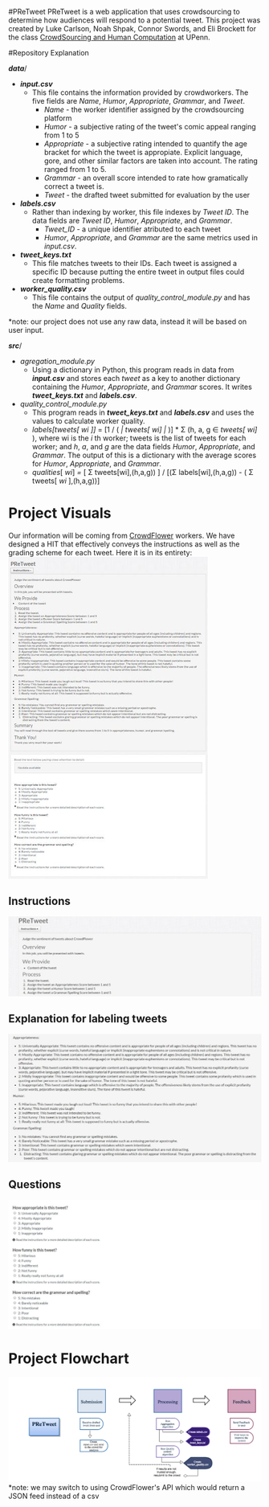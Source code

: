 #PReTweet
PReTweet is a web application that uses crowdsourcing to determine how audiences will respond to a potential tweet. This project was created by Luke Carlson, Noah Shpak, Connor Swords, and Eli Brockett for the class [CrowdSourcing and Human Computation](http://crowdsourcing-class.org/) at UPenn.


#Repository Explanation

___data___/  
- ***input.csv***
    - This file contains the information provided by crowdworkers.  The five fields are _Name_, _Humor_, _Appropriate_, _Grammar_, and _Tweet_.  
        -   _Name_ - the worker identifier assigned by the crowdsourcing platform
        -   _Humor_ - a subjective rating of the tweet's comic appeal ranging from 1 to 5
        -   _Appropriate_ - a subjective rating intended to quantify the age bracket for which the tweet is appropiate.  Explicit language, gore, and other similar factors are taken into account.  The rating ranged from 1 to 5.
        -   _Grammar_ - an overall score intended to rate how gramatically correct a tweet is. 
        -   _Tweet_ - the drafted tweet submitted for evaluation by the user
- ***labels.csv***
    - Rather than indexing by worker, this file indexes by _Tweet_ _ID_.  The data fields are _Tweet_ _ID_, _Humor_, _Appropriate_, and _Grammar_.
        - _Tweet_ID_ - a unique identifier atributed to each tweet
        - _Humor_, _Appropriate_, and _Grammar_ are the same metrics used in _input.csv_.
- ***tweet_keys.txt***
    - This file matches tweets to their IDs.  Each tweet is assigned a specific ID because putting the entire tweet in output files could create formatting problems.
- ***worker_quality.csv***
    - This file contains the output of  *quality_control_module.py* and has the _Name_ and _Quality_ fields.

*note: our project does not use any raw data, instead it will be based on user input.   
        

___src___/  
- *agregation_module.py*
    - Using a dictionary in Python, this program reads in data from ___input.csv___ and stores each _tweet_ as a key to another dictionary containing the  _Humor_, _Appropriate_, and _Grammar_ scores. It writes ___tweet_keys.txt___  and ___labels.csv___. 
- *quality_control_module.py*
    - This program reads in ___tweet_keys.txt___  and ___labels.csv___ and uses the values to calculate worker quality. 
    - _labels[tweets[ wi ]]_ = [1 / ( _| tweets[ wi] |_ )]  * Σ (h, a, g ∈ _tweets[ wi]_ ), where wi is the _i_ th worker; tweets is the list of tweets for each worker; and _h_, _a_, and _g_ are the data fields _Humor_, _Appropriate_, and _Grammar_.  The output of this is a dictionary with the average scores for  _Humor_, _Appropriate_, and _Grammar_.
    - _qualities_[ _wi_] _=_ [ Σ tweets[wi],(h,a,g)) ] / [(Σ labels[wi],(h,a,g)) - ( Σ tweets[ _wi_ ],(h,a,g))]


# Project Visuals
Our information will be coming from [CrowdFlower](http://www.crowdflower.com) workers. We have designed a HIT that effectively conveys the instructions as well as the grading scheme for each tweet. Here it is in its entirety:
![Full Hit](https://github.com/jLukeC/PReTweet/blob/master/images/Full%20HIT.JPG)

## Instructions
![Explanations](https://github.com/jLukeC/PReTweet/blob/master/images/Instructions.JPG)

## Explanation for labeling tweets
![Explanations](https://github.com/jLukeC/PReTweet/blob/master/images/Explanations%20for%20the%20Rankings.JPG)

## Questions
![Explanations](https://github.com/jLukeC/PReTweet/blob/master/images/Questions.JPG)

# Project Flowchart
![Flow Chart](https://github.com/jLukeC/PReTweet/blob/master/images/Project%20Flowchart.png)
*note: we may switch to using CrowdFlower's API which would return a JSON feed instead of a csv
